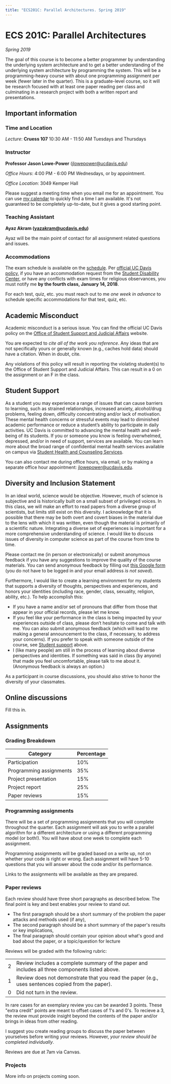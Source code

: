 ```yaml
---
title: "ECS201C: Parallel Architectures. Spring 2019"
---
```


# ECS 201C: Parallel Architectures
*Spring 2019*

The goal of this course is to become a better programmer by understanding the underlying system architecture and to get a better understanding of the underlying system architecture by programming the system.
This will be a programming-heavy course with about one programming assignment per week (fewer later in the quarter).
This is a graduate-level course, so it will be research focused with at least one paper reading per class and culminating in a research project with both a written report and presentations.

## Important information

### Time and Location

*Lecture*: **Cruess 107** 10:30 AM - 11:50 AM Tuesdays and Thursdays

### Instructor

**Professor Jason Lowe-Power** (<jlowepower@ucdavis.edu>)

*Office Hours*: 4:00 PM - 6:00 PM Wednesdays, or by appointment.

*Office Location*: 3049 Kemper Hall

Please suggest a meeting time when you email me for an appointment.
You can use [my calendar](http://goo.gl/hmtAH) to quickly find a time I am available.
It's not guaranteed to be completely up-to-date, but it gives a good starting point.

### Teaching Assistant

**Ayaz Akram (yazakram@ucdavis.edu)**

Ayaz will be the main point of contact for all assignment related questions and issues.

### Accommodations

The exam schedule is available on the [schedule](schedule.csv).
Per [official UC Davis policy](http://catalog.ucdavis.edu/academicinfo/exams.html), if you have an accommodation request from the [Student Disability Center](https://sdc.ucdavis.edu/), or have any conflicts with exam times for religious observances, you must notify me **by the fourth class, January 14, 2018**.

For each test, quiz, etc. you must reach out to me *one week in advance* to schedule specific accommodations for that test, quiz, etc.

## Academic Misconduct

Academic misconduct is a serious issue.
You can find the official UC Davis policy on the [Office of Student Support and Judicial Affairs](http://sja.ucdavis.edu/) website.

You are expected to *cite all of the work you reference*.
Any ideas that are not specifically yours or generally known (e.g., caches hold data) should have a citation.
When in doubt, cite.

Any violations of this policy will result in reporting the violating student(s) to the Office of Student Support and Judicial Affairs.
This can result in a 0 on the assignment or an F in the class.

## Student Support

As a student you may experience a range of issues that can cause barriers to learning, such as strained relationships, increased anxiety, alcohol/drug problems, feeling down, difficulty concentrating and/or lack of motivation.
These mental health concerns or stressful events may lead to diminished academic performance or reduce a student’s ability to participate in daily activities.
UC Davis is committed to advancing the mental health and well-being of its students.
If you or someone you know is feeling overwhelmed, depressed, and/or in need of support, services are available.
You can learn more about the broad range of confidential mental health services available on campus via [Student Health and Counseling Services](https://shcs.ucdavis.edu/).

You can also contact me during office hours, via email, or by making a separate office hour appointment: [jlowepower@ucdavis.edu](mailto:jlowepower@ucdavis.edu).

## Diversity and Inclusion Statement

In an ideal world, science would be objective.
However, much of science is subjective and is historically built on a small subset of privileged voices.
In this class, we will make an effort to read papers from a diverse group of scientists, but limits still exist on this diversity.
I acknowledge that it is possible that there may be both overt and covert biases in the material due to the lens with which it was written, even though the material is primarily of a scientific nature.
Integrating a diverse set of experiences is important for a more comprehensive understanding of science.
I would like to discuss issues of diversity in computer science as part of the course from time to time.

Please contact me (in person or electronically) or submit anonymous feedback if you have any suggestions to improve the quality of the course materials.
You can send anonymous feedback by filling out [this Google form]() (you do not have to be logged in and your email address *is not saved*).

Furthermore, I would like to create a learning environment for my students that supports a diversity of thoughts, perspectives and experiences, and honors your identities (including race, gender, class, sexuality, religion, ability, etc.).
To help accomplish this:

* If you have a name and/or set of pronouns that differ from those that appear in your official records, please let me know.
* If you feel like your performance in the class is being impacted by your experiences outside of class, please don’t hesitate to come and talk with me. You can also submit anonymous feedback (which will lead to me making a general announcement to the class, if necessary, to address your concerns). If you prefer to speak with someone outside of the course, see [Student support](#student-support) above.
* I (like many people) am still in the process of learning about diverse perspectives and identities. If something was said in class (by anyone) that made you feel uncomfortable, please talk to me about it. (Anonymous feedback is always an option.)

As a participant in course discussions, you should also strive to honor the diversity of your classmates.

## Online discussions

Fill this in.

## Assignments

### Grading Breakdown

| Category                | Percentage |
|-------------------------|------------|
| Participation           | 10%        |
| Programming assignments | 35%        |
| Project presentation    | 15%        |
| Project report          | 25%        |
| Paper reviews           | 15%        |

### Programming assignments

There will be a set of programming assignments that you will complete throughout the quarter.
Each assignment will ask you to write a parallel algorithm for a different architecture or using a different programming model (or both!).
You will have about one week to complete each assignment.

Programming assignments will be graded based on a write up, not on whether your code is right or wrong.
Each assignment will have 5-10 questions that you will answer about the code and/or its performance.

Links to the assignments will be available as they are prepared.

### Paper reviews

Each review should have three short paragraphs as described below.
The final point is key and best enables your review to stand out.

- The first paragraph should be a short summary of the problem the paper attacks and methods used (if any),
- The second paragraph should be a short summary of the paper's results or key implications,
- The final paragraph should contain your opinion about what's good and bad about the paper, or a topic/question for lecture

Reviews will be graded with the following rubric:

|   |                                                                                 |
|---|---------------------------------------------------------------------------------|
| 2 | Review includes a complete summary of the paper and includes all three components listed above. |
| 1 | Review does not demonstrate that you read the paper (e.g., uses sentences copied from the paper). |
| 0 | Did not turn in the review.                                                      |

In rare cases for an exemplary review you can be awarded 3 points.
These "extra credit" points are meant to offset cases of 1's and 0's.
To recieve a 3, the review must provide insight beyond the contents of the paper and/or brings in ideas from other reading.

I suggest you create reading groups to discuss the paper between yourselves before writing your reviews.
However, *your review should be completed individually*.

Reviews are due at 7am via Canvas.

### Projects

More info on projects coming soon.
